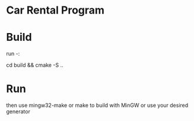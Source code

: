 # Car Rental Program

# Build
run -:

cd build &&
cmake -S ..

# Run
then use mingw32-make or make to build with MinGW or use your desired generator
